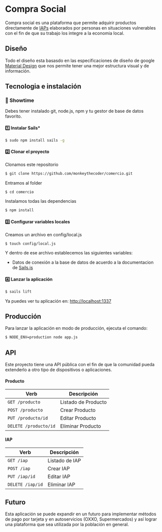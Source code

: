 # Compra Social
Compra social es una plataforma que permite adquirir productos directamente de [IAPs](https://es.wikipedia.org/wiki/Instituci%C3%B3n_de_Asistencia_Privada) elaborados por personas en situaciones vulnerables con el fin de que su trabajo los integre a la economia local.

## Diseño
Todo el diseño esta basasdo en las especificaciones de diseño de google [Material Design](http://www.google.com/design/spec/material-design/introduction.html) que nos permite tener una mejor estructura visual y de información.

## Tecnologia e instalación

### :rocket: Showtime

Debes tener instalado git, node.js, npm y tu gestor de base de datos favorito.

#### :one: Instalar Sails*

```bash
$ sudo npm install sails -g
```

#### :two: Clonar el proyecto

Clonamos este repositorio

```bash
$ git clone https://github.com/monkeythecoder/comercio.git
```

Entramos al folder
```bash
$ cd comercio
```
Instalamos todas las dependencias
```bash
$ npm install
```

#### :three: Configurar variables locales
Creamos un archivo en config/local.js

```bash
$ touch config/local.js
```

Y dentro de ese archivo establecemos las siguientes variables:
- Datos de conexión a la base de datos de acuerdo a la documentacion de [Sails.js](https://github.com/balderdashy/sails-docs/blob/master/reference/sails.config/sails.config.connections.md)  

#### :four: Lanzar la aplicación
```bash
$ sails lift
```

Ya puedes ver tu aplicación en: [http://localhost:1337](http://localhost:1337)


## Producción
Para lanzar la aplicación en modo de producción, ejecuta el comando:
```bash
$ NODE_ENV=production node app.js
```

## API
Este proyecto tiene una API pública con el fin de que la comunidad pueda extenderlo a otro tipo de dispositivos o aplicaciones.

#### Producto
|Verb|Descripción|
|-----|----------|
|```GET /producto```|Listado de Producto|
|```POST /producto```|Crear Producto|
|```PUT /producto/id```|Editar Producto |
|```DELETE /producto/id```|Eliminar Producto|

#### IAP
|Verb|Descripción|
|-----|----------|
|```GET /iap```|Listado de IAP|
|```POST /iap```|Crear IAP|
|```PUT /iap/id```|Editar IAP |
|```DELETE /iap/id```|Eliminar IAP|

## Futuro
Esta aplicación se puede expandir en un futuro para implementar métodos de pago por tarjeta y en autoservicios (OXXO, Supermercados) y así lograr una plataforma que sea utilizada por la población en general.
